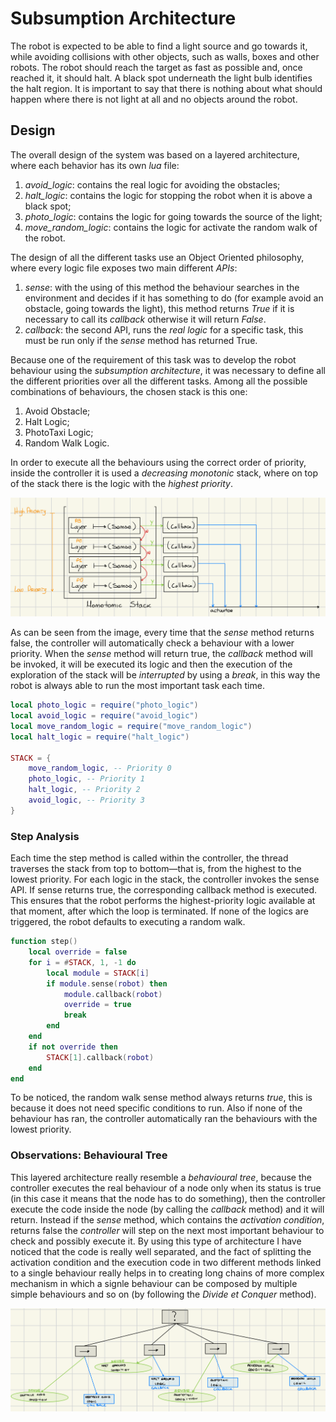 # Subsumption Architecture
The robot is expected to be able to find a light source and go towards it, while avoiding collisions with other objects, such as walls, boxes and other robots. The robot should reach the target as fast as possible and, once reached it, it should halt. A black spot underneath the light bulb identifies the halt region. It is important to say that there is nothing about what should happen where there is not light at all and no objects around the robot.

## Design
The overall design of the system was based on a layered architecture, where each behavior has its own *lua* file:
1. *avoid_logic*: contains the real logic for avoiding the obstacles;
2. *halt_logic*: contains the logic for stopping the robot when it is above a black spot;
3. *photo_logic*: contains the logic for going towards the source of the light;
4. *move_random_logic*: contains the logic for activate the random walk of the robot.

The design of all the different tasks use an Object Oriented philosophy, where every logic file exposes two main different *APIs*:
1. *sense*: with the using of this method the behaviour searches in the environment and decides if it has something to do (for example avoid an obstacle, going towards the light), this method returns *True* if it is necessary to call its *callback* otherwise it will return *False*.
2. *callback*: the second API, runs the *real logic* for a specific task, this must be run only if the *sense* method has returned True.

Because one of the requirement of this task was to develop the robot behaviour using the *subsumption architecture*, it was necessary to define all the different priorities over all the different tasks. Among all the possible combinations of behaviours, the chosen stack is this one:
1. Avoid Obstacle;
2. Halt Logic;
3. PhotoTaxi Logic;
4. Random Walk Logic.

In order to execute all the behaviours using the correct order of priority, inside the controller it is used a *decreasing monotonic* stack, where on top of the stack there is the logic with the *highest priority*.

![stack structure](./images/monotonic_stack.png)

As can be seen from the image, every time that the *sense* method returns false, the controller will automatically check a behaviour with a lower priority. When the *sense* method will return true, the *callback* method will be invoked, it will be executed its logic and then the execution of the exploration of the stack will be *interrupted* by using a *break*, in this way the robot is always able to run the most important task each time.

```lua
local photo_logic = require("photo_logic")
local avoid_logic = require("avoid_logic")
local move_random_logic = require("move_random_logic")
local halt_logic = require("halt_logic")

STACK = {
	move_random_logic, -- Priority 0
	photo_logic, -- Priority 1
	halt_logic, -- Priority 2
	avoid_logic, -- Priority 3
}
```

### Step Analysis
Each time the step method is called within the controller, the thread traverses the stack from top to bottom—that is, from the highest to the lowest priority. For each logic in the stack, the controller invokes the sense API. If sense returns true, the corresponding callback method is executed. This ensures that the robot performs the highest-priority logic available at that moment, after which the loop is terminated. If none of the logics are triggered, the robot defaults to executing a random walk.

```lua
function step()
	local override = false
	for i = #STACK, 1, -1 do
		local module = STACK[i]
		if module.sense(robot) then
			module.callback(robot)
			override = true
			break
		end
	end
	if not override then
		STACK[1].callback(robot)
	end
end
```

To be noticed, the random walk sense method always returns *true*, this is because it does not need specific conditions to run. Also if none of the behaviour has ran, the controller automatically ran the behaviours with the lowest priority.

### Observations: Behavioural Tree
This layered architecture really resemble a *behavioural tree*, because the controller executes the real behaviour of a node only when its status is true (in this case it means that the node has to do something), then the controller execute the code inside the node (by calling the *callback* method) and it will return. Instead if the *sense* method, which contains the *activation condition*, returns false the *controller* will step on the next most important behaviour to check and possibly execute it. By using this type of architecture I have noticed that the code is really well separated, and the fact of splitting the activation condition and the execution code in two different methods linked to a single behaviour really helps in to creating long chains of more complex mechanism in which a signle behaviour can be composed by multiple simple behaviours and so on (by following the *Divide et Conquer* method).

![behavioural tree](./images/bt.png)